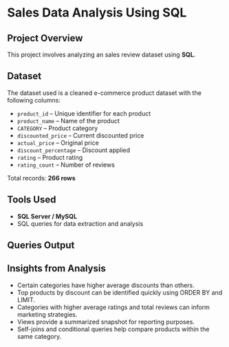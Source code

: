 # Sales Data Analysis Using SQL

## Project Overview
This project involves analyzing an sales review dataset using **SQL**.


## Dataset
The dataset used is a cleaned e-commerce product dataset with the following columns:

- `product_id` – Unique identifier for each product  
- `product_name` – Name of the product  
- `CATEGORY` – Product category  
- `discounted_price` – Current discounted price  
- `actual_price` – Original price  
- `discount_percentage` – Discount applied  
- `rating` – Product rating  
- `rating_count` – Number of reviews  

Total records: **266 rows**  

## Tools Used
- **SQL Server / MySQL**  
- SQL queries for data extraction and analysis  

## Queries Output


## Insights from Analysis
- Certain categories have higher average discounts than others.  
- Top products by discount can be identified quickly using ORDER BY and LIMIT.  
- Categories with higher average ratings and total reviews can inform marketing strategies.  
- Views provide a summarized snapshot for reporting purposes.  
- Self-joins and conditional queries help compare products within the same category.  

